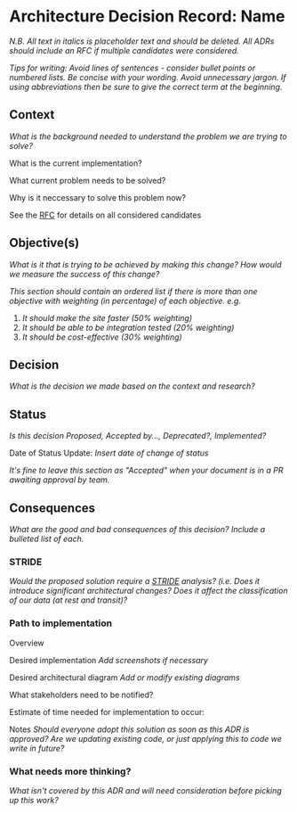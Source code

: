 # Architecture Decision Record: Name

_N.B. All text in italics is placeholder text and should be deleted. All ADRs should include an RFC if multiple candidates were considered._

_Tips for writing:
Avoid lines of sentences - consider bullet points or numbered lists.
Be concise with your wording. Avoid unnecessary jargon.
If using abbreviations then be sure to give the correct term at the beginning._

## Context

_What is the background needed to understand the problem we are trying to solve?_

What is the current implementation?

What current problem needs to be solved? 

Why is it neccessary to solve this problem now? 

See the [RFC](../RFCs/TEMPLATE.md) for details on all considered candidates

## Objective(s)

_What is it that is trying to be achieved by making this change? How would we measure the success of this change?_

_This section should contain an ordered list if there is more than one objective with weighting (in percentage) of each objective. e.g._

1. _It should make the site faster (50% weighting)_
2. _It should be able to be integration tested (20% weighting)_
3. _It should be cost-effective (30% weighting)_

## Decision

_What is the decision we made based on the context and research?_

## Status

_Is this decision Proposed, Accepted by..., Deprecated?, Implemented?_

Date of Status Update: _Insert date of change of status_

_It's fine to leave this section as "Accepted" when your document is in a PR awaiting approval by team._ 

## Consequences

_What are the good and bad consequences of this decision? Include a bulleted list of each._

### STRIDE

_Would the proposed solution require a [STRIDE](https://confluence.dev.bbc.co.uk/display/iplayer/STRIDE) analysis? (i.e. Does it introduce significant architectural changes? Does it affect the classification of our data (at rest and transit)?_

### Path to implementation

Overview

Desired implementation
_Add screenshots if necessary_

Desired architectural diagram
_Add or modify existing diagrams_

What stakeholders need to be notified?

Estimate of time needed for implementation to occur:

Notes
_Should everyone adopt this solution as soon as this ADR is approved?_
_Are we updating existing code, or just applying this to code we write in future?_

### What needs more thinking?

_What isn't covered by this ADR and will need consideration before picking up this work?_